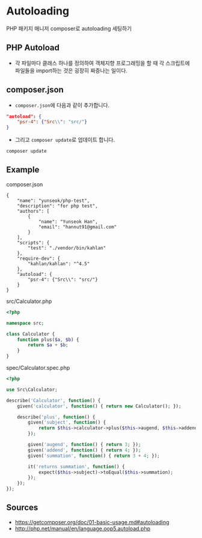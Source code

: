 # Autoloading

PHP 패키지 매니저 composer로 autoloading 세팅하기

## PHP Autoload

* 각 파일마다 클래스 하나를 정의하여 객체지향 프로그래밍을 할 때 각 스크립트에
  파일들을 import하는 것은 굉장히 짜증나는 일이다.

## composer.json

* `composer.json`에 다음과 같이 추가합니다.

```json
"autoload": {
    "psr-4": {"Src\\": "src/"}
}
```

* 그리고 `composer update`로 업데이트 합니다.

```bash
composer update
```

## Example

composer.json
```
{
    "name": "yunseok/php-test",
    "description": "for php test",
    "authors": [
        {
            "name": "Yunseok Han",
            "email": "hannut91@gmail.com"
        }
    ],
    "scripts": {
        "test": "./vendor/bin/kahlan"
    },
    "require-dev": {
        "kahlan/kahlan": "^4.5"
    },
    "autoload": {
        "psr-4": {"Src\\": "src/"}
    }
}
```

src/Calculator.php
```php
<?php

namespace src;

class Calculator {
    function plus($a, $b) {
        return $a + $b;
    }
}
```

spec/Calculator.spec.php
```php
<?php

use Src\Calculator;

describe('Calculator', function() {
    given('calculator', function() { return new Calculator(); });

    describe('plus', function() {
        given('subject', function() {
            return $this->calculator->plus($this->augend, $this->addend);
        });

        given('augend', function() { return 3; });
        given('addend', function() { return 4; });
        given('summation', function() { return 3 + 4; });

        it('returns summation', function() {
            expect($this->subject)->toEqual($this->summation);
        });
    });
});
```

## Sources

* https://getcomposer.org/doc/01-basic-usage.md#autoloading
* http://php.net/manual/en/language.oop5.autoload.php
